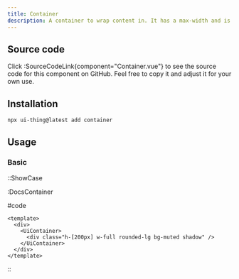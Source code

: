 ```yaml
---
title: Container
description: A container to wrap content in. It has a max-width and is centered by default.
---
```


## Source code

Click :SourceCodeLink{component="Container.vue"} to see the source code for this component on GitHub. Feel free to copy it and adjust it for your own use.

## Installation

```bash
npx ui-thing@latest add container
```

## Usage

### Basic

::ShowCase

:DocsContainer

#code

<!-- automd:file src="../../app/components/content/Docs/DocsContainer.vue" code lang="vue" -->

```vue [DocsContainer.vue]
<template>
  <div>
    <UiContainer>
      <div class="h-[200px] w-full rounded-lg bg-muted shadow" />
    </UiContainer>
  </div>
</template>
```

<!-- /automd -->

::
